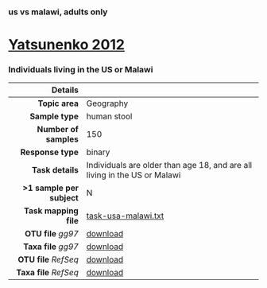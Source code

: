 ### us vs malawi, adults only
# [Yatsunenko 2012]( ../docs/yatsunenko.html )
### Individuals living in the US or Malawi

| Details                   |                                                           |
| ------------------------: |-----------------------------------------------------------|
| **Topic area**                | Geography                                                |
| **Sample type**               | human stool                                         |
| **Number of samples**         | 150                                         |
| **Response type**             | binary                                           |
| **Task details**              | Individuals are older than age 18, and are all living in the US or Malawi                                  |
| **>1 sample per subject**     | N                                        |
| **Task mapping file**         | [task-usa-malawi.txt](../datasets/yatsunenko/task-usa-malawi.txt)                                 |
| **OTU file** *gg97*           | [download](.https://s3.us-east-2.amazonaws.com/knights-lab/public/MLRepo/yatsunenko2012.gg.otutable.txt)                             |
| **Taxa file** *gg97*          | [download](../datasets/yatsunenko/gg/taxatable.txt)                          |
| **OTU file** *RefSeq*         | [download](../datasets/yatsunenko/refseq/otutable.txt)                    |
| **Taxa file** *RefSeq*        | [download](../datasets/yatsunenko/refseq/taxatable.txt)                  |

